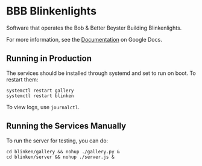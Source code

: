 BBB Blinkenlights
=================

Software that operates the Bob & Better Beyster Building Blinkenlights.

For more information, see the [Documentation](https://docs.google.com/document/d/1kO2LvbGgDD-2SHmxqKJG2VrXhhx4hQG96N9LBkynDJc/edit) on Google Docs.

## Running in Production

The services should be installed through systemd and set to run on boot. To restart them:

    systemctl restart gallery
    systemctl restart blinken

To view logs, use `journalctl`.

## Running the Services Manually

To run the server for testing, you can do:

    cd blinken/gallery && nohup ./gallery.py &
    cd blinken/server && nohup ./server.js &
